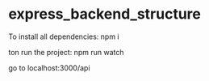 # express_backend_structure

To install all dependencies:
npm i

ton run the project: 
npm run watch

go to localhost:3000/api
